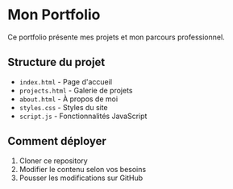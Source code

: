 # Mon Portfolio

Ce portfolio présente mes projets et mon parcours professionnel.

## Structure du projet

- `index.html` - Page d'accueil
- `projects.html` - Galerie de projets
- `about.html` - À propos de moi
- `styles.css` - Styles du site
- `script.js` - Fonctionnalités JavaScript

## Comment déployer

1. Cloner ce repository
2. Modifier le contenu selon vos besoins
3. Pousser les modifications sur GitHub
